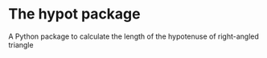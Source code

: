 # The hypot package

A Python package to calculate the length of the hypotenuse of right-angled triangle
